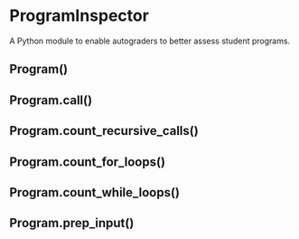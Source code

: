 # ProgramInspector

A Python module to enable autograders to better assess student programs.

## Program()

## Program.call()

## Program.count_recursive_calls()

## Program.count_for_loops()

## Program.count_while_loops()

## Program.prep_input()
